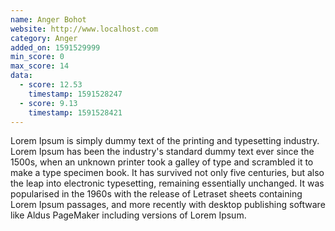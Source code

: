 ```yaml
---
name: Anger Bohot
website: http://www.localhost.com
category: Anger
added_on: 1591529999
min_score: 0
max_score: 14
data:
  - score: 12.53
    timestamp: 1591528247
  - score: 9.13
    timestamp: 1591528421
---
```

Lorem Ipsum is simply dummy text of the printing and typesetting industry. Lorem Ipsum has been the industry's standard dummy text ever since the 1500s, when an unknown printer took a galley of type and scrambled it to make a type specimen book. It has survived not only five centuries, but also the leap into electronic typesetting, remaining essentially unchanged. It was popularised in the 1960s with the release of Letraset sheets containing Lorem Ipsum passages, and more recently with desktop publishing software like Aldus PageMaker including versions of Lorem Ipsum.